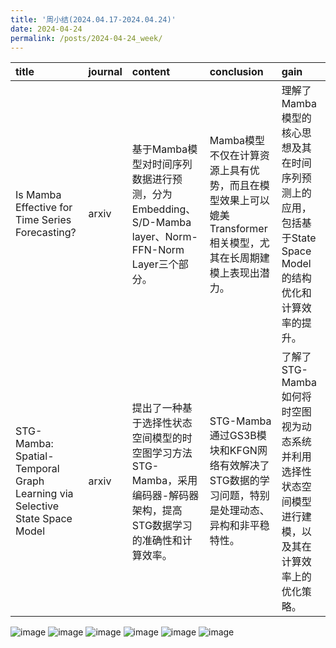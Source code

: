 ```yaml
---
title: '周小结(2024.04.17-2024.04.24)'
date: 2024-04-24
permalink: /posts/2024-04-24_week/
---
```

| title                                                                      | journal   | content                                                                                                               | conclusion                                                                                                     | gain                                                                                                       |
|:---------------------------------------------------------------------------|:----------|:----------------------------------------------------------------------------------------------------------------------|:---------------------------------------------------------------------------------------------------------------|:-----------------------------------------------------------------------------------------------------------|
| Is Mamba Effective for Time Series Forecasting?                            | arxiv     | 基于Mamba模型对时间序列数据进行预测，分为Embedding、S/D-Mamba layer、Norm-FFN-Norm Layer三个部分。                    | Mamba模型不仅在计算资源上具有优势，而且在模型效果上可以媲美Transformer相关模型，尤其在长周期建模上表现出潜力。 | 理解了Mamba模型的核心思想及其在时间序列预测上的应用，包括基于State Space Model的结构优化和计算效率的提升。 |
| STG-Mamba: Spatial-Temporal Graph Learning via Selective State Space Model | arxiv     | 提出了一种基于选择性状态空间模型的时空图学习方法STG-Mamba，采用编码器-解码器架构，提高STG数据学习的准确性和计算效率。 | STG-Mamba通过GS3B模块和KFGN网络有效解决了STG数据的学习问题，特别是处理动态、异构和非平稳特性。                 | 了解了STG-Mamba如何将时空图视为动态系统并利用选择性状态空间模型进行建模，以及其在计算效率上的优化策略。    |


![image](/files/post/2024-04-24-week/0.jpg)
![image](/files/post/2024-04-24-week/1.jpg)
![image](/files/post/2024-04-24-week/2.jpg)
![image](/files/post/2024-04-24-week/3.jpg)
![image](/files/post/2024-04-24-week/4.jpg)
![image](/files/post/2024-04-24-week/5.jpg)